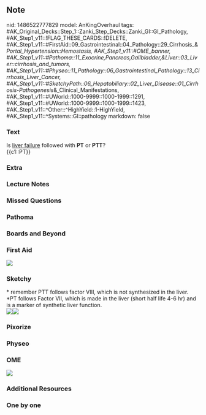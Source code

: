 ## Note
nid: 1486522777829
model: AnKingOverhaul
tags: #AK_Original_Decks::Step_1::Zanki_Step_Decks::Zanki_GI::GI_Pathology, #AK_Step1_v11::!FLAG_THESE_CARDS::!DELETE, #AK_Step1_v11::#FirstAid::09_Gastrointestinal::04_Pathology::29_Cirrhosis_&_Portal_Hypertension::Hemostasis, #AK_Step1_v11::#OME_banner, #AK_Step1_v11::#Pathoma::11_Exocrine,Pancreas,Gallbladder,&Liver::03_Liver::cirrhosis_and_tumors, #AK_Step1_v11::#Physeo::11_Pathology::06_Gastrointestinal_Pathology::13_Cirrhosis_Liver_Cancer, #AK_Step1_v11::#SketchyPath::06_Hepatobiliary::02_Liver_Disease::01_Cirrhosis_-_Pathogenesis_&_Clinical_Manifestations, #AK_Step1_v11::#UWorld::1000-9999::1000-1999::1291, #AK_Step1_v11::#UWorld::1000-9999::1000-1999::1423, #AK_Step1_v11::^Other::^HighYield::1-HighYield, #AK_Step1_v11::^Systems::GI::pathology
markdown: false

### Text
<div>
  Is <u>liver failure</u> followed with <b>PT</b> or <b>PTT</b>?
</div>
<div>
  {{c1::PT}}
</div>

### Extra


### Lecture Notes


### Missed Questions


### Pathoma


### Boards and Beyond


### First Aid
<img src="tmpkHXT6e.png">

### Sketchy
<div>
  * remember PTT follows factor VIII, which is not synthesized in
  the liver.
</div>
<div>
  *PT follows Factor VII, which is made in the liver (short half
  life 4-6 hr) and is a marker of synthetic liver function.
</div><img src="cirrhosis%20PT_1566160514431.jpg"><img src=
"Zoverall%20picture%20(61).JPG">

### Pixorize


### Physeo


### OME
<div class="ome-widget">
  <a href="https://onlinemeded.org?ref=anki"><img src=
  "_OME_AnkiFlashcards_General_4.png"></a>
</div>

### Additional Resources


### One by one

